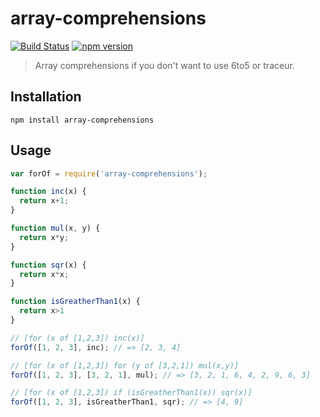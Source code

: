 array-comprehensions
====================

[![Build Status](https://travis-ci.org/stoeffel/array-comprehensions.svg)](https://travis-ci.org/stoeffel/array-comprehensions) [![npm version](https://badge.fury.io/js/array-comprehensions.svg)](http://badge.fury.io/js/array-comprehensions)
> Array comprehensions if you don't want to use 6to5 or traceur.

Installation
------------

`npm install array-comprehensions`

Usage
-----

```js
var forOf = require('array-comprehensions');

function inc(x) {
  return x+1;
}

function mul(x, y) {
  return x*y;
}

function sqr(x) {
  return x*x;
}

function isGreatherThan1(x) {
  return x>1
}

// [for (x of [1,2,3]) inc(x)]
forOf([1, 2, 3], inc); // => [2, 3, 4]

// [for (x of [1,2,3]) for (y of [3,2,1]) mul(x,y)]
forOf([1, 2, 3], [3, 2, 1], mul); // => [3, 2, 1, 6, 4, 2, 9, 6, 3]

// [for (x of [1,2,3]) if (isGreatherThan1(x)) sqr(x)]
forOf([1, 2, 3], isGreatherThan1, sqr); // => [4, 9]
```
